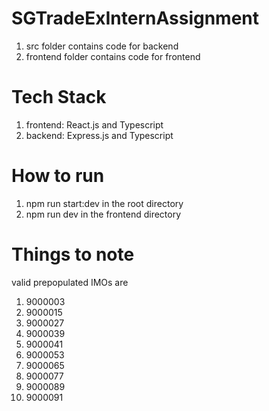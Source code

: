 # SGTradeExInternAssignment
1. src folder contains code for backend
2. frontend folder contains code for frontend

# Tech Stack
1. frontend: React.js and Typescript
2. backend: Express.js and Typescript

# How to run
1. npm run start:dev in the root directory
2. npm run dev in the frontend directory

# Things to note
valid prepopulated IMOs are 
1. 9000003
2. 9000015
3. 9000027
4. 9000039
5. 9000041
6. 9000053
7. 9000065
8. 9000077
9. 9000089
10. 9000091

